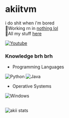 <h1> akiitvm </h1>
<p>i do shit when i'm bored
<br>🌱Working rn in <a href="https://github.com/akiitvm">nothing lol<a>
<br>🦦All my stuff <a href="https://github.com/akiitvm?tab=repositories">here<a>

[![Youtube](https://img.shields.io/badge/Youtube-FF2347?style=for-the-badge&logo=youtube&logoColor=white)](https://youtube.com/@akiiitvm)

### Knowledge brh brh
* Programming Languages

![Python](https://img.shields.io/badge/Python-3776AB?style=for-the-badge&logo=python&logoColor=white)
![Java](https://img.shields.io/badge/Java-FFFFFF?style=for-the-badge&logo=openjdk&logoColor=black)
* Operative Systems

![Windows](https://img.shields.io/badge/Windows10-0078D6?style=for-the-badge&logo=windows&logoColor=white)

##

<p>&nbsp;<img align="left" src="https://github-readme-stats.vercel.app/api?username=akiitvm&show_icons=true&theme=transparent" alt="akii stats" /></p>

